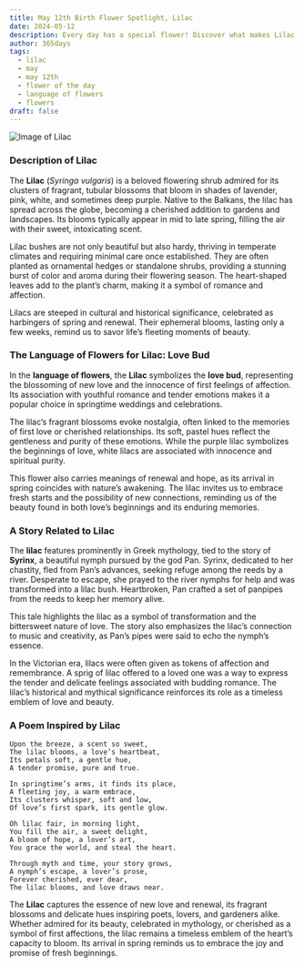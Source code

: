 ```yaml
---
title: May 12th Birth Flower Spotlight, Lilac
date: 2024-05-12
description: Every day has a special flower! Discover what makes Lilac unique as today’s birth flower and its symbolic meaning.
author: 365days
tags:
  - lilac
  - may
  - may 12th
  - flower of the day
  - language of flowers
  - flowers
draft: false
---
```


![Image of Lilac](https://cdn.pixabay.com/photo/2019/05/05/21/02/lilac-4181712_1280.jpg#center)


### Description of Lilac

The **Lilac** (_Syringa vulgaris_) is a beloved flowering shrub admired for its clusters of fragrant, tubular blossoms that bloom in shades of lavender, pink, white, and sometimes deep purple. Native to the Balkans, the lilac has spread across the globe, becoming a cherished addition to gardens and landscapes. Its blooms typically appear in mid to late spring, filling the air with their sweet, intoxicating scent.

Lilac bushes are not only beautiful but also hardy, thriving in temperate climates and requiring minimal care once established. They are often planted as ornamental hedges or standalone shrubs, providing a stunning burst of color and aroma during their flowering season. The heart-shaped leaves add to the plant’s charm, making it a symbol of romance and affection.

Lilacs are steeped in cultural and historical significance, celebrated as harbingers of spring and renewal. Their ephemeral blooms, lasting only a few weeks, remind us to savor life’s fleeting moments of beauty.

### The Language of Flowers for Lilac: Love Bud

In the **language of flowers**, the **Lilac** symbolizes the **love bud**, representing the blossoming of new love and the innocence of first feelings of affection. Its association with youthful romance and tender emotions makes it a popular choice in springtime weddings and celebrations.

The lilac’s fragrant blossoms evoke nostalgia, often linked to the memories of first love or cherished relationships. Its soft, pastel hues reflect the gentleness and purity of these emotions. While the purple lilac symbolizes the beginnings of love, white lilacs are associated with innocence and spiritual purity.

This flower also carries meanings of renewal and hope, as its arrival in spring coincides with nature’s awakening. The lilac invites us to embrace fresh starts and the possibility of new connections, reminding us of the beauty found in both love’s beginnings and its enduring memories.

### A Story Related to Lilac

The **lilac** features prominently in Greek mythology, tied to the story of **Syrinx**, a beautiful nymph pursued by the god Pan. Syrinx, dedicated to her chastity, fled from Pan’s advances, seeking refuge among the reeds by a river. Desperate to escape, she prayed to the river nymphs for help and was transformed into a lilac bush. Heartbroken, Pan crafted a set of panpipes from the reeds to keep her memory alive.

This tale highlights the lilac as a symbol of transformation and the bittersweet nature of love. The story also emphasizes the lilac’s connection to music and creativity, as Pan’s pipes were said to echo the nymph’s essence.

In the Victorian era, lilacs were often given as tokens of affection and remembrance. A sprig of lilac offered to a loved one was a way to express the tender and delicate feelings associated with budding romance. The lilac’s historical and mythical significance reinforces its role as a timeless emblem of love and beauty.

### A Poem Inspired by Lilac

```
Upon the breeze, a scent so sweet,  
The lilac blooms, a love’s heartbeat,  
Its petals soft, a gentle hue,  
A tender promise, pure and true.  

In springtime’s arms, it finds its place,  
A fleeting joy, a warm embrace,  
Its clusters whisper, soft and low,  
Of love’s first spark, its gentle glow.  

Oh lilac fair, in morning light,  
You fill the air, a sweet delight,  
A bloom of hope, a lover’s art,  
You grace the world, and steal the heart.  

Through myth and time, your story grows,  
A nymph’s escape, a lover’s prose,  
Forever cherished, ever dear,  
The lilac blooms, and love draws near.  
```

The **Lilac** captures the essence of new love and renewal, its fragrant blossoms and delicate hues inspiring poets, lovers, and gardeners alike. Whether admired for its beauty, celebrated in mythology, or cherished as a symbol of first affections, the lilac remains a timeless emblem of the heart’s capacity to bloom. Its arrival in spring reminds us to embrace the joy and promise of fresh beginnings.